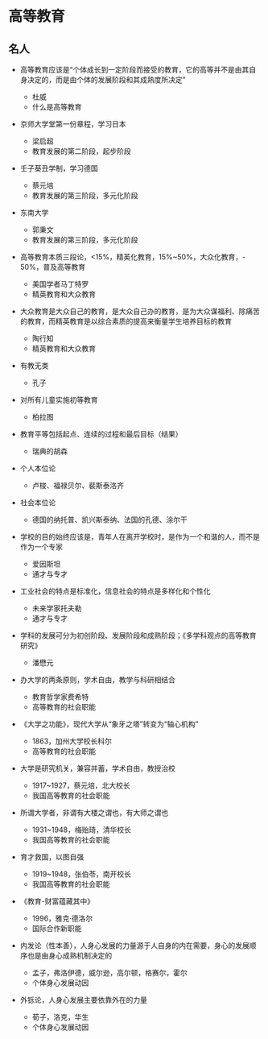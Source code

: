 # 高等教育


## 名人

- 高等教育应该是“个体成长到一定阶段而接受的教育，它的高等并不是由其自身决定的，而是由个体的发展阶段和其成熟度所决定”
	- 杜威
	- 什么是高等教育

- 京师大学堂第一份章程，学习日本
	- 梁启超
	- 教育发展的第二阶段，起步阶段

- 壬子葵丑学制，学习德国
	- 蔡元培
	- 教育发展的第三阶段，多元化阶段

- 东南大学
	- 郭秉文
	- 教育发展的第三阶段，多元化阶段

- 高等教育本质三段论，<15%，精英化教育，15%~50%，大众化教育，- 50%，普及高等教育
	- 美国学者马丁特罗
	- 精英教育和大众教育

- 大众教育是大众自己的教育，是大众自己办的教育，是为大众谋福利、除痛苦的教育，而精英教育是以综合素质的提高来衡量学生培养目标的教育
	- 陶行知
	- 精英教育和大众教育

- 有教无类
	- 孔子

- 对所有儿童实施初等教育
	- 柏拉图

- 教育平等包括起点、连续的过程和最后目标（结果）
	- 瑞典的胡森

- 个人本位论
	- 卢梭、福禄贝尔、裴斯泰洛齐

- 社会本位论
	- 德国的纳托普、凯兴斯泰纳、法国的孔德、涂尔干

- 学校的目的始终应该是，青年人在离开学校时，是作为一个和谐的人，而不是作为一个专家
	- 爱因斯坦
	- 通才与专才

- 工业社会的特点是标准化，信息社会的特点是多样化和个性化
	- 未来学家托夫勒
	- 通才与专才

- 学科的发展可分为初创阶段、发展阶段和成熟阶段；《多学科观点的高等教育研究》
	- 潘懋元

- 办大学的两条原则，学术自由，教学与科研相结合
    - 教育哲学家费希特
    - 高等教育的社会职能
- 《大学之功能》，现代大学从“象牙之塔”转变为“轴心机构”
    - 1863，加州大学校长科尔
    - 高等教育的社会职能
- 大学是研究机关，兼容并蓄，学术自由，教授治校
    - 1917~1927，蔡元培，北大校长
    - 我国高等教育的社会职能
- 所谓大学者，非谓有大楼之谓也，有大师之谓也
    - 1931~1948，梅贻琦，清华校长
    - 我国高等教育的社会职能
- 育才救国，以图自强
    - 1919~1948，张伯苓，南开校长
    - 我国高等教育的社会职能
- 《教育-财富蕴藏其中》
    - 1996，雅克·德洛尔
    - 国际合作新职能
- 内发论（性本善），人身心发展的力量源于人自身的内在需要，身心的发展顺序也是由身心成熟机制决定的
    - 孟子，弗洛伊德，威尔逊，高尔顿，格赛尔，霍尔
    - 个体身心发展动因
- 外铄论，人身心发展主要依靠外在的力量
    - 荀子，洛克，华生
    - 个体身心发展动因
